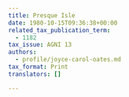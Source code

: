 ```yaml
---
title: Presque Isle
date: 1980-10-15T09:36:38+00:00
related_tax_publication_term:
  - 1182
tax_issue: AGNI 13
authors:
  - profile/joyce-carol-oates.md
tax_format: Print
translators: []

---
```

